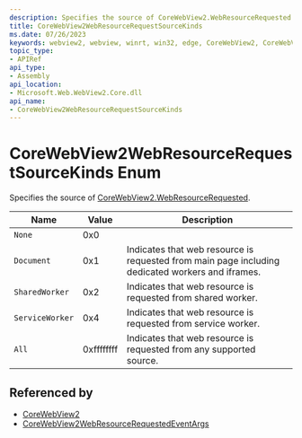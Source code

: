 ```yaml
---
description: Specifies the source of CoreWebView2.WebResourceRequested.
title: CoreWebView2WebResourceRequestSourceKinds
ms.date: 07/26/2023
keywords: webview2, webview, winrt, win32, edge, CoreWebView2, CoreWebView2Controller, browser control, edge html, CoreWebView2WebResourceRequestSourceKinds
topic_type:
- APIRef
api_type:
- Assembly
api_location:
- Microsoft.Web.WebView2.Core.dll
api_name:
- CoreWebView2WebResourceRequestSourceKinds
---
```


# CoreWebView2WebResourceRequestSourceKinds Enum

Specifies the source of [CoreWebView2.WebResourceRequested](corewebview2.md#webresourcerequested).

| Name |  Value | Description |
|--|--|--|
|`None` | 0x0  |  |
|`Document` | 0x1  |  Indicates that web resource is requested from main page including dedicated workers and iframes.|
|`SharedWorker` | 0x2  |  Indicates that web resource is requested from shared worker.|
|`ServiceWorker` | 0x4  |  Indicates that web resource is requested from service worker.|
|`All` | 0xffffffff  |  Indicates that web resource is requested from any supported source.|


## Referenced by

- [CoreWebView2](corewebview2.md)
- [CoreWebView2WebResourceRequestedEventArgs](corewebview2webresourcerequestedeventargs.md)
